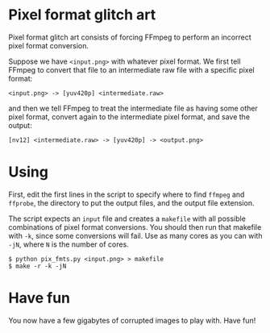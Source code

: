 # Pixel format glitch art

Pixel format glitch art consists of forcing FFmpeg to perform an incorrect pixel format conversion.

Suppose we have `<input.png>` with whatever pixel format. We first tell FFmpeg to convert that file to an intermediate raw file with a specific pixel format:

    <input.png> -> [yuv420p] <intermediate.raw>

and then we tell FFmpeg to treat the intermediate file as having some other pixel format, convert again to the intermediate pixel format, and save the output:

    [nv12] <intermediate.raw> -> [yuv420p] -> <output.png>

# Using

First, edit the first lines in the script to specify where to find `ffmpeg` and `ffprobe`, the directory to put the output files, and the output file extension.

The script expects an `input` file and creates a `makefile` with all possible combinations of pixel format conversions. You should then run that makefile with `-k`, since some conversions will fail. Use as many cores as you can with `-jN`, where `N` is the number of cores.

    $ python pix_fmts.py <input.png> > makefile
    $ make -r -k -jN

# Have fun

You now have a few gigabytes of corrupted images to play with. Have fun!
